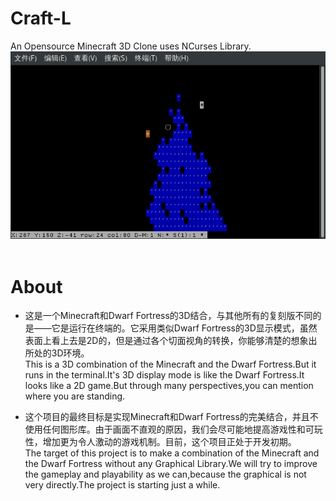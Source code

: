 # Craft-L
An Opensource Minecraft 3D Clone uses NCurses Library.  
![](/2017-08-25-143402_654x390_scrot.png)
  
# About  
- 这是一个Minecraft和Dwarf Fortress的3D结合，与其他所有的复刻版不同的是——它是运行在终端的。它采用类似Dwarf Fortress的3D显示模式，虽然表面上看上去是2D的，但是通过各个切面视角的转换，你能够清楚的想象出所处的3D环境。  
This is a 3D combination of the Minecraft and the Dwarf Fortress.But it runs in the terminal.It's 3D display mode is like the Dwarf Fortress.It looks like a 2D game.But through many perspectives,you can mention where you are standing.  
  
- 这个项目的最终目标是实现Minecraft和Dwarf Fortress的完美结合，并且不使用任何图形库。由于画面不直观的原因，我们会尽可能地提高游戏性和可玩性，增加更为令人激动的游戏机制。目前，这个项目正处于开发初期。  
The target of this project is to make a combination of the Minecraft and the Dwarf Fortress without any Graphical Library.We will try to improve the gameplay and playability as we can,because the graphical is not very directly.The project is starting just a while.  
